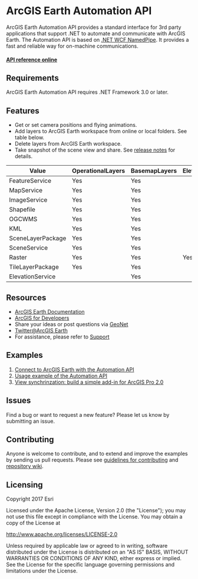 # ArcGIS Earth Automation API
ArcGIS Earth Automation API provides a standard interface for 3rd party applications that support .NET to automate and communicate with ArcGIS Earth. The Automation API is based on [.NET WCF NamedPipe](https://msdn.microsoft.com/en-us/library/system.servicemodel.netnamedpipebinding(v=vs.110).aspx). It provides a fast and reliable way for on-machine communications. 

#### [API reference online](http://doc.arcgis.com/en/arcgis-earth/automation-api/wcfnamedpipeipc.htm)


## Requirements
ArcGIS Earth Automation API requires .NET Framework 3.0 or later.

## Features
* Get or set camera positions and flying animations. 
* Add layers to ArcGIS Earth workspace from online or local folders. See table below.
* Delete layers from ArcGIS Earth workspace.
* Take snapshot of the scene view and share.
See [release notes](http://doc.arcgis.com/en/arcgis-earth/automation-api/release-notes.htm) for details.

Value | OperationalLayers | BasemapLayers |ElevationLayers
----| ---- | ---- | ----
FeatureService | Yes | Yes |
MapService | Yes | Yes |
ImageService | Yes | Yes |
Shapefile | Yes | Yes |
OGCWMS | Yes | Yes |
KML | Yes | Yes |
SceneLayerPackage | Yes | Yes |
SceneService | Yes | Yes |
Raster | Yes | Yes | Yes
TileLayerPackage | Yes | Yes |
ElevationService | | Yes

## Resources

* [ArcGIS Earth Documentation](http://doc.arcgis.com/en/arcgis-earth/)
* [ArcGIS for Developers](https://developers.arcgis.com/documentation/#extend)
* Share your ideas or post questions via [GeoNet](https://geonet.esri.com/groups/arcgis-earth)
* [Twitter@ArcGIS Earth](https://twitter.com/arcgisearth?lang=en)
* For assistance, please refer to [Support](http://support.esri.com/en/)

## Examples

1. [Connect to ArcGIS Earth with the Automation API](../../wiki/Connect-to-ArcGIS-Earth)
2. [Usage example of the Automation API](../../wiki/Usage-example-of-the-Automation-API)
3. [View synchrinzation: build a simple add-in for ArcGIS Pro 2.0](../../wiki/View-synchronization)

## Issues
Find a bug or want to request a new feature? Please let us know by submitting an issue.

## Contributing
Anyone is welcome to contribute, and to extend and improve the examples by sending us pull requests. Please see [guidelines for contributing](https://github.com/esri/contributing) and [repository wiki](../../wiki).

## Licensing
Copyright 2017 Esri

Licensed under the Apache License, Version 2.0 (the "License");
you may not use this file except in compliance with the License.
You may obtain a copy of the License at

   http://www.apache.org/licenses/LICENSE-2.0

Unless required by applicable law or agreed to in writing, software
distributed under the License is distributed on an "AS IS" BASIS,
WITHOUT WARRANTIES OR CONDITIONS OF ANY KIND, either express or implied.
See the License for the specific language governing permissions and
limitations under the License.
